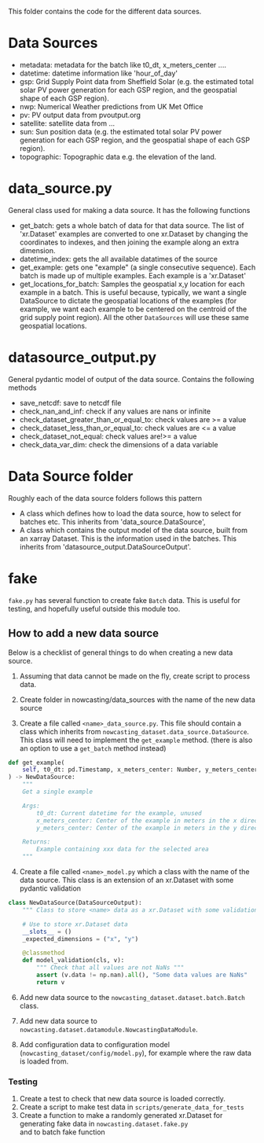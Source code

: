 This folder contains the code for the different data sources.

# Data Sources
- metadata: metadata for the batch like t0_dt, x_meters_center ....
- datetime: datetime information like 'hour_of_day'
- gsp: Grid Supply Point data from Sheffield Solar (e.g. the estimated total solar PV power generation for each
GSP region, and the geospatial shape of each GSP region).
- nwp: Numerical Weather predictions from UK Met Office
- pv: PV output data from pvoutput.org
- satellite: satellite data from ...
- sun: Sun position data (e.g. the estimated total solar PV power generation for each GSP region,
and the geospatial shape of each GSP region).
- topographic: Topographic data e.g. the elevation of the land.

# data_source.py

General class used for making a data source. It has the following functions
- get_batch: gets a whole batch of data for that data source. The list of 'xr.Dataset' examples are converted to
one xr.Dataset by changing the coordinates to indexes, and then joining the example along an extra dimension.
- datetime_index: gets the all available datatimes of the source
- get_example: gets one "example" (a single consecutive sequence). Each batch is made up of multiple examples.
  Each example is a 'xr.Dataset'
- get_locations_for_batch: Samples the geospatial x,y location for each example in a batch. This is useful because,
 typically, we want a single DataSource to dictate the geospatial locations of the examples (for example,
 we want each example to be centered on the centroid of the grid supply point region). All the other
 `DataSources` will use these same geospatial locations.


# datasource_output.py

General pydantic model of output of the data source. Contains the following methods
- save_netcdf: save to netcdf file
- check_nan_and_inf: check if any values are nans or infinite
- check_dataset_greater_than_or_equal_to: check values are >= a value
- check_dataset_less_than_or_equal_to: check values are <= a value
- check_dataset_not_equal: check values are!>= a value
- check_data_var_dim: check the dimensions of a data variable

# <X> Data Source folder

Roughly each of the data source folders follows this pattern
- A class which defines how to load the data source, how to select for batches etc. This inherits from 'data_source.DataSource',
- A class which contains the output model of the data source, built from an xarray Dataset. This is the information used in the batches.
This inherits from 'datasource_output.DataSourceOutput'.


# fake

`fake.py` has several function to create fake `Batch` data. This is useful for testing,
and hopefully useful outside this module too.


## How to add a new data source

Below is a checklist of general things to do when creating a new data source.
1. Assuming that data cannot be made on the fly, create script to process data.

2. Create folder in nowcasting/data_sources with the name of the new data source

3. Create a file called `<name>_data_source.py`. This file should contain a class which
inherits from `nowcasting_dataset.data_source.DataSource`. This class will need to implement the `get_example` method.
(there is also an option to use a `get_batch` method instead)
```python
def get_example(
    self, t0_dt: pd.Timestamp, x_meters_center: Number, y_meters_center: Number
) -> NewDataSource:
    """
    Get a single example

    Args:
        t0_dt: Current datetime for the example, unused
        x_meters_center: Center of the example in meters in the x direction in OSGB coordinates
        y_meters_center: Center of the example in meters in the y direction in OSGB coordinates

    Returns:
        Example containing xxx data for the selected area
    """
```

4. Create a file called `<name>_model.py` which a class with the name of the data source. This class is an extension
of an xr.Dataset with some pydantic validation
```python
class NewDataSource(DataSourceOutput):
    """ Class to store <name> data as a xr.Dataset with some validation """

    # Use to store xr.Dataset data
    __slots__ = ()
    _expected_dimensions = ("x", "y")

    @classmethod
    def model_validation(cls, v):
        """ Check that all values are not NaNs """
        assert (v.data != np.nan).all(), "Some data values are NaNs"
        return v

```
6. Add new data source to the `nowcasting_dataset.dataset.batch.Batch` class.

7. Add new data source to `nowcasting.dataset.datamodule.NowcastingDataModule`.

8. Add configuration data to configuration model (`nowcasting_dataset/config/model.py`), for example where the raw data is loaded from.

### Testing
1. Create a test to check that new data source is loaded correctly.
2. Create a script to make test data in `scripts/generate_data_for_tests`
3. Create a function to make a randomly generated xr.Dataset for generating fake data in `nowcasting.dataset.fake.py` \
and to batch fake function
